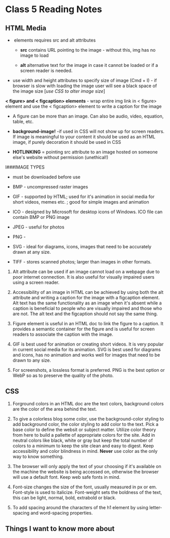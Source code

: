 # Class 5 Reading Notes

## HTML Media

- <img> elements requires src and alt attributes

  - **src** contains URL pointing to the image - without this, img has no image to load

  - **alt** alternative text for the image in case it cannot be loaded or if a screen reader is needed. 

- use width and height attributes to specify size of image (Cmd + I) - if browser is slow with loading the image user will see a black space of the image size [*use CSS to alter image size*]

**< figure> and < figcaption> elements** - wrap entire img link in < figure> element and use the < figcaption> element to write a caption for the image

- A figure can be more than an image. Can also be audio, video, equation, table, etc. 

- **background-image!** -if used in CSS will not show up for screen readers. If image is meaningful to your content it should be used as an HTML image, if purely decoration it should be used in CSS

* **HOTLINKING** = pointing src attribute to an image hosted on someone else's website without permission (unethical!)

I###IMAGE TYPES

- must be downloaded before use

- BMP - uncompressed raster images

- GIF - supported by HTML; used for it's animation in social media for short videos, memes etc. ; good for simple images and animation

- ICO - designed by Microsoft for desktop icons of Windows. ICO file can contain BMP or PNG image

- JPEG - useful for photos

- PNG - 

- SVG - ideal for diagrams, icons, images that need to be accurately drawn at any size. 

- TIFF - stores scanned photos; larger than images in other formats. 

1. Alt attribute can be used if an image cannot load on a webpage due to poor internet connection. It is also useful for visually impaired users using a screen reader. 

2. Accessibility of an image in HTML can be achieved by using both the alt attribute and writing a caption for the image with a figcaption element. Alt text has the same functionality as an image when it's absent while a caption is beneficial to people who are visually impaired and those who are not. The alt text and the figcaption should not say the same thing. 

3. Figure element is useful in an HTML doc to link the figure to a caption. It provides a semantic container for the figure and is useful for screen readers to associate the caption with the image. 

4. GIF is best used for animation or creating short videos. It is very popular in current social media for its animation. SVG is best used for diagrams and icons, has no animation and works well for images that need to be drawn to any size. 

5. For screenshots, a lossless format is preferred. PNG is the best option or WebP so as to preserve the quality of the photo.

## CSS

1. Forground colors in an HTML doc are the text colors, background colors are the color of the area behind the text. 

2. To give a colorless blog some color, use the background-color styling to add background color, the color styling to add color to the text. Pick a base color to define the websit or subject matter. Utilize color theory from here to build a pallette of appropriate colors for the site. Add in neutral colors like black, white or gray but keep the total number of colors to a minimum to keep the site clean and easy to digest. Keep accessibility and color blindness in mind. **Never** use color as the only way to know something. 

3. The browser will only apply the text of your choosing if it's available on the machine the website is being accessed on, otherwise the browser will use a default font. Keep web safe fonts in mind. 

4. Font-size changes the size of the font, usually measured in px or em. Font-style is used to italicize. Font-weight sets the boldness of the text, this can be light, normal, bold, extrabold or black.

5. To add spacing around the characters of the h1 element by using letter-spacing and word-spacing properties. 



## Things I want to know more about 